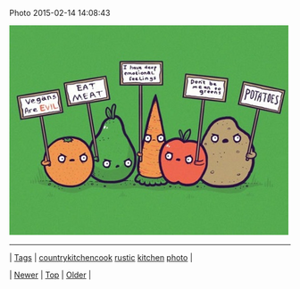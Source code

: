 <!--
title: Photo 2015-02-14 14
date: 2020-06-28T15:27:00.067Z
tags: countrykitchencook, rustic, kitchen, photo
-->


Photo 2015-02-14 14:08:43

![](110984358674-0.jpg)

<!--BOTTOM-POST-NAVIGATION-->
---

| [Tags](tags.md) | [countrykitchencook](tag-countrykitchencook.md) [rustic](tag-rustic.md) [kitchen](tag-kitchen.md) [photo](tag-photo.md) |

| [Newer](110983831329.md) | [Top](index.md) | [Older](110986023639.md) |